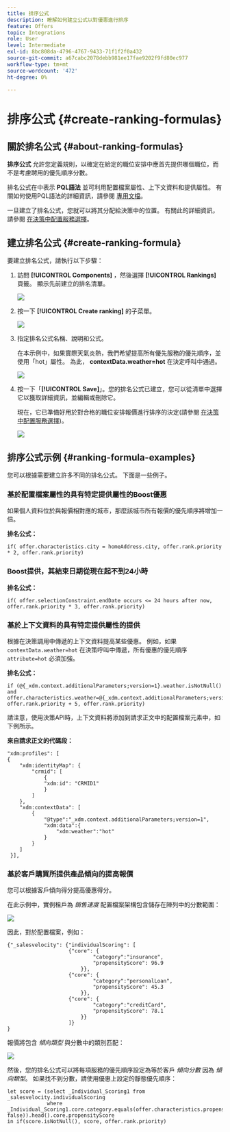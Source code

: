 ```yaml
---
title: 排序公式
description: 瞭解如何建立公式以對優惠進行排序
feature: Offers
topic: Integrations
role: User
level: Intermediate
exl-id: 8bc808da-4796-4767-9433-71f1f2f0a432
source-git-commit: a67cabc2078debb981ee17fae9202f9fd80ec977
workflow-type: tm+mt
source-wordcount: '472'
ht-degree: 0%

---
```


# 排序公式 {#create-ranking-formulas}

## 關於排名公式 {#about-ranking-formulas}

**排序公式** 允許您定義規則，以確定在給定的職位安排中應首先提供哪個職位，而不是考慮聘用的優先順序分數。

排名公式在中表示 **PQL語法** 並可利用配置檔案屬性、上下文資料和提供屬性。 有關如何使用PQL語法的詳細資訊，請參閱 [專用文檔](https://experienceleague.adobe.com/docs/experience-platform/segmentation/pql/overview.html)。

一旦建立了排名公式，您就可以將其分配給決策中的位置。 有關此的詳細資訊，請參閱 [在決策中配置服務選擇](../offer-activities/configure-offer-selection.md)。

## 建立排名公式 {#create-ranking-formula}

要建立排名公式，請執行以下步驟：

1. 訪問 **[!UICONTROL Components]** ，然後選擇 **[!UICONTROL Rankings]** 頁籤。 顯示先前建立的排名清單。

   ![](../assets/rankings-list.png)

1. 按一下 **[!UICONTROL Create ranking]** 的子菜單。

   ![](../assets/ranking-create-formula.png)

1. 指定排名公式名稱、說明和公式。

   在本示例中，如果實際天氣炎熱，我們希望提高所有優先服務的優先順序，並使用「hot」屬性。 為此， **contextData.weather=hot** 在決定呼叫中通過。

   ![](../assets/ranking-syntax.png)

1. 按一下「**[!UICONTROL Save]**」。您的排名公式已建立，您可以從清單中選擇它以獲取詳細資訊，並編輯或刪除它。

   現在，它已準備好用於對合格的職位安排報價進行排序的決定(請參閱 [在決策中配置服務選擇](../offer-activities/configure-offer-selection.md))。

   ![](../assets/ranking-formula-created.png)

## 排序公式示例 {#ranking-formula-examples}

您可以根據需要建立許多不同的排名公式。 下面是一些例子。

<!--
Boost by offer ID

Boost the priority of an offer with the offer ID *xcore:personalized-offer:13d213cd4cb328ec* by 5.

**Ranking formula:**

```
if( offer._id = "xcore:personalized-offer:13d213cd4cb328ec", offer.rank.priority + 5, offer.rank.priority)
```

Change the offer priority based on a certain profile attribute

Set the offer priority to 30 for offer *xcore:personalized-offer:13d213cd4cb328ec* if the user lives in the city of Bondi.

**Ranking formula:**

```
if( offer._id = "xcore:personalized-offer:13d213cd4cb328ec" and homeAddress.city.equals("Bondi", false), 30, offer.rank.priority)
```

Boost multiple offers by offer ID based on the presence of a profile's segment membership

Boost the priority of offers based on whether the user is a member of a priority segment, which is configured as an attribute in the offer.

**Ranking formula:**

```
if( segmentMembership.get("ups").get(offer.characteristics.prioritySegmentId).status in (["realized","existing"]), offer.rank.priority + 10, offer.rank.priority)
```
-->

### 基於配置檔案屬性的具有特定提供屬性的Boost優惠

如果個人資料位於與報價相對應的城市，那麼該城市所有報價的優先順序將增加一倍。

**排名公式：**

```
if( offer.characteristics.city = homeAddress.city, offer.rank.priority * 2, offer.rank.priority)
```

### Boost提供，其結束日期從現在起不到24小時

**排名公式：**

```
if( offer.selectionConstraint.endDate occurs <= 24 hours after now, offer.rank.priority * 3, offer.rank.priority)
```

### 基於上下文資料的具有特定提供屬性的提供

根據在決策調用中傳遞的上下文資料提高某些優惠。 例如，如果 `contextData.weather=hot` 在決策呼叫中傳遞，所有優惠的優先順序 `attribute=hot` 必須加強。

**排名公式：**

```
if (@{_xdm.context.additionalParameters;version=1}.weather.isNotNull()
and offer.characteristics.weather=@{_xdm.context.additionalParameters;version=1}.weather, offer.rank.priority + 5, offer.rank.priority)
```

請注意，使用決策API時，上下文資料將添加到請求正文中的配置檔案元素中，如下例所示。

**來自請求正文的代碼段：**

```
"xdm:profiles": [
{
    "xdm:identityMap": {
        "crmid": [
            {
            "xdm:id": "CRMID1"
            }
        ]
    },
    "xdm:contextData": [
        {
            "@type":"_xdm.context.additionalParameters;version=1",
            "xdm:data":{
                "xdm:weather":"hot"
            }
        }
    ]
 }],
```

### 基於客戶購買所提供產品傾向的提高報價

您可以根據客戶傾向得分提高優惠得分。

在此示例中，實例租戶為 *銷售速度* 配置檔案架構包含儲存在陣列中的分數範圍：

![](../assets/ranking-example-schema.png)

因此，對於配置檔案，例如：

```
{"_salesvelocity": {"individualScoring": [
                    {"core": {
                            "category":"insurance",
                            "propensityScore": 96.9
                        }},
                    {"core": {
                            "category":"personalLoan",
                            "propensityScore": 45.3
                        }},
                    {"core": {
                            "category":"creditCard",
                            "propensityScore": 78.1
                        }}
                    ]}
}
```

報價將包含 *傾向類型* 與分數中的類別匹配：

![](../assets/ranking-example-propensityType.png)

然後，您的排名公式可以將每項服務的優先順序設定為等於客戶 *傾向分數* 因為 *傾向類型*。 如果找不到分數，請使用優惠上設定的靜態優先順序：

```
let score = (select _Individual_Scoring1 from _salesvelocity.individualScoring
             where _Individual_Scoring1.core.category.equals(offer.characteristics.propensityType, false)).head().core.propensityScore
in if(score.isNotNull(), score, offer.rank.priority)
```
